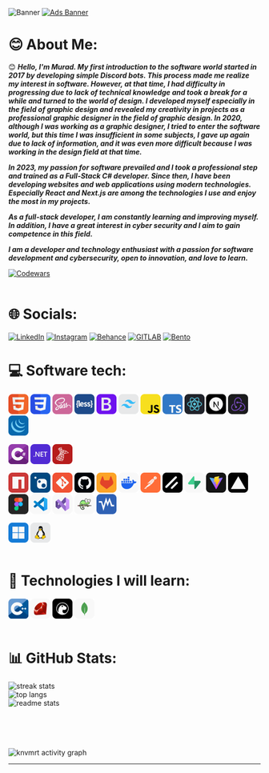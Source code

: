 ![Banner](https://i.imgur.com/cIJwTmG.png)
[![Ads Banner](https://i.imgur.com/jyP3tto.png)](https://github.com/knvmrt/my-developedia-azerbaijan)

# 😊 About Me:

😊 _**Hello, I'm Murad. My first introduction to the software world started in 2017 by developing simple Discord bots. This process made me realize my interest in software. However, at that time, I had difficulty in progressing due to lack of technical knowledge and took a break for a while and turned to the world of design. I developed myself especially in the field of graphic design and revealed my creativity in projects as a professional graphic designer in the field of graphic design. In 2020, although I was working as a graphic designer, I tried to enter the software world, but this time I was insufficient in some subjects, I gave up again due to lack of information, and it was even more difficult because I was working in the design field at that time.**_ 

_**In 2023, my passion for software prevailed and I took a professional step and trained as a Full-Stack C# developer. Since then, I have been developing websites and web applications using modern technologies. Especially React and Next.js are among the technologies I use and enjoy the most in my projects.**_ 

_**As a full-stack developer, I am constantly learning and improving myself. In addition, I have a great interest in cyber security and I aim to gain competence in this field.**_ 

_**I am a developer and technology enthusiast with a passion for software development and cybersecurity, open to innovation, and love to learn.**_

[![Codewars](https://www.codewars.com/users/knvmrt/badges/micro)](https://www.codewars.com/users/knvmrt)
<br><br/>

# 🌐 Socials:

[![LinkedIn](https://img.shields.io/badge/LinkedIn-%230077B5.svg?style=for-the-badge&logo=linkedIn&logoColor=white)](https://linkedin.com/in/knvmrt)
[![Instagram](https://img.shields.io/badge/Instagram-%23E4405F.svg?style=for-the-badge&logo=instagram&logoColor=white)](https://instagram.com/knvmrt)
[![Behance](https://img.shields.io/badge/Behance-%231769ff.svg?style=for-the-badge&logo=behance&logoColor=white)](https://behance.net/knvmrt)
[![GITLAB](https://img.shields.io/badge/GitLab-%23E1442A.svg?style=for-the-badge&logo=gitlab&logoColor=white)](https://gitlab.com/knvmrt)
[![Bento](https://img.shields.io/badge/Bento-%23151515.svg?style=for-the-badge&logo=bento&logoColor=white)](https://bento.me/knvmrt)

# 💻 Software tech:

<img src="./image/html.png" alt="HTML" width="40" height="40" title="HTML"/> <img src="./image/css.png" alt="CSS" width="40" height="40" title="CSS"/> 
<img src="./image/sass.png" alt="SASS" width="40" height="40" title="SASS / SCSS"/> 
<img src="./image/less.png" alt="LESS" width="40" height="40" title="LESS"/> 
<img src="./image/bootsratp.png" alt="Bootstrap" width="40" height="40" title="Bootstrap"/> 
<img src="./image/tailwindcss.png" alt="Tailwindcss" width="40" height="40" title="Tailwindcss"/> 
<img src="./image/javascript.png" alt="JavaScript" width="40" height="40" title="JavaScript"/> 
<img src="./image/typescript.png" alt="TypeScript" width="40" height="40" title="TypeScript"/> 
<img src="./image/react.png" alt="React" width="40" height="40" title="React.js"/> 
<img src="./image/next.png" alt="Next" width="40" height="40" title="Next.js"/> 
<img src="./image/redux.png" alt="Redux" width="40" height="40" title="Redux / Redux ToolKit"/> 
<img src="./image/jquery.png" alt="jQuery" width="40" height="40" title="jQuery"/> 

<img src="./image/csharp.png" alt="CSharp" width="40" height="40" title="C#"/> <img src="./image/dotnet.png" alt="DotNet" width="40" height="40" title=".NET"/>
<img src="./image/msql.png" alt="MS-SQL" width="40" height="40" title="MS-SQL"/>

<img src="./image/npm.png" alt="NPM" width="40" height="40" title="NPM"/> <img src="./image/nuget.png" alt="NuGet" width="40" height="40" title="NuGet"/>
<img src="./image/git.png" alt="Git" width="40" height="40" title="Git"/>
<img src="./image/github.png" alt="GitHub" width="40" height="40" title="GitHub"/>
<img src="./image/gitlab.png" alt="GitLab" width="40" height="40" title="GitLab"/>
<img src="./image/docker.png" alt="Docker" width="40" height="40" title="Docker"/>
<img src="./image/postman.png" alt="Postman" width="40" height="40" title="Postman"/>
<img src="./image/shadcn.png" alt="ShadcnUI" width="40" height="40" title="ShadcnUI"/>
<img src="./image/supabase.png" alt="Supabase" width="40" height="40" title="Supabase"/>
<img src="./image/vite.png" alt="Vite" width="40" height="40" title="Vite.js"/>
<img src="./image/vercel.png" alt="Vercel" width="40" height="40" title="Vercel"/>
<img src="./image/figma.png" alt="Figma" width="40" height="40" title="Figma"/>
<img src="./image/vscode.png" alt="VSCode" width="40" height="40" title="Visual Studio Code"/>
<img src="./image/visualstudio.png" alt="VS" width="40" height="40" title="Visual Studio"/>
<img src="./image/notepadpp.png" alt="NotepadPP" width="40" height="40" title="Notepad++"/>
<img src="./image/virtualboxvm.png" alt="VirtualBoxVM" width="40" height="40" title="Oracle VM VirtualBox"/>

<img src="./image/windowsos.png" alt="Windows" width="40" height="40" title="Windows OS"/> <img src="./image/linuxos.png" alt="Linux" width="40" height="40" title="Linux OS"/>
<br><br/>

# 🌱 Technologies I will learn:

<img src="./image/cpp.png" alt="Cpp" width="40" height="40" title="C++"/> <img src="./image/ruby.png" alt="Ruby" width="40" height="40" title="Ruby"/>
<img src="./image/deno.png" alt="Deno" width="40" height="40" title="Deno"/>
<img src="./image/mongodb.png" alt="MongoDb" width="40" height="40" title="Mongo Database"/>
<br><br/>

# 📊 GitHub Stats:

<div>
<img width=450 align="left" src="https://github-readme-stats.vercel.app/api?username=knvmrt&theme=radical&rank_icon=github&hide_border=true&include_all_commits=true&count_private=false&color=ffffff&border_radius=8" alt="streak stats"/>
<img width=300  src="https://github-readme-stats.vercel.app/api/top-langs/?username=knvmrt&theme=radical&hide_border=true&include_all_commits=true&count_private=false&langs_count=24&layout=compact&bg_color=141321&border_radius=8" alt="top langs" />
<img width=450 align="left" src="https://github-readme-streak-stats.herokuapp.com/?user=knvmrt&theme=radical&hide_border=true&bg_color=141321&border_radius=8" alt="readme stats" />
 <br><br/>
</div>

<br><br/>
<br><br/>
<img src="https://github-readme-activity-graph.vercel.app/graph?username=knvmrt&bg_color=141321&color=7a1c8d&line=b300a7&point=ff94f6&area=true&hide_border=true&border_radius=8" alt="knvmrt activity graph"/>

---

<!-- [![knvmrt](https://visitcount.itsvg.in/api?id=knvmrt&icon=6&color=11)](https://github.com/knvmrt/) 
 [![KnvMrt Stats Graph](https://github-profile-summary-cards.vercel.app/api/cards/profile-details?username=knvmrt&theme=radical&hide_border=true)](https://github.com/knvmrt)
[![Languages](https://github-readme-stats.vercel.app/api/top-langs/?username=knvmrt&theme=radical&hide_border=true&include_all_commits=true&count_private=false)](https://github.com/knvmrt) 
[![KnvMrt activity graph](https://github-readme-activity-graph.vercel.app/graph?username=knvmrt&bg_color=141321&color=7a1c8d&line=b300a7&point=ff94f6&area=true&hide_border=true&border_radius=8)](https://github.com/knvmrt)

# 🌿 What I know little about:
![Arduino](https://img.shields.io/badge/-Arduino-00979D?style=for-the-badge&logo=Arduino&logoColor=white)
![Raspberry Pi](https://img.shields.io/badge/-RaspberryPi-C51A4A?style=for-the-badge&logo=Raspberry-Pi)
![Unity](https://img.shields.io/badge/Unity-%23000000.svg?style=for-the-badge&logo=unity&logoColor=%23ffffff)
-->

